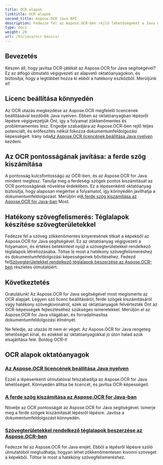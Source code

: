 ```yaml
---
title: OCR alapok
linktitle: OCR alapok
second_title: Aspose.OCR Java API
description: Fedezze fel az Aspose.OCR-ben rejlő lehetőségeket a Java nyelven! Lépésről lépésre szóló útmutató a licenc beállításához és az OCR-képességek fokozásához. Számítsa ki a ferde szögeket, és zökkenőmentesen vonja ki a szöveget.
type: docs
weight: 20
url: /hu/java/ocr-basics/
---
```

## Bevezetés

Készen áll, hogy javítsa OCR-játékát az Aspose.OCR for Java segítségével? Ez az átfogó útmutató végigvezeti az alapvető oktatóanyagokon, és biztosítja, hogy a legtöbbet hozza ki ebből a hatékony eszközből. Merüljünk el!

## Licenc beállítása könnyedén

Az OCR utazás megkezdése az Aspose.OCR megfelelő licencének beállításával kezdődik Java nyelven. Ebben az oktatóanyagban lépésről lépésre végigvezetjük Önt, így a folyamat zökkenőmentes és problémamentes lesz. Engedje szabadjára az Aspose.OCR-ben rejlő teljes potenciált, és erőfeszítés nélkül fokozza dokumentumfeldolgozási képességeit. Irány oda[Az Aspose.OCR licencének beállítása Java nyelven](./set-license/) kezdeni.

## Az OCR pontosságának javítása: a ferde szög kiszámítása

 A pontosság kulcsfontosságú az OCR-ben, és az Aspose.OCR for Java mindent megtesz. Tanulja meg a ferdeségi szögek pontos kiszámítását az OCR pontosságának növelése érdekében. Ez a lépésenkénti oktatóanyag biztosítja, hogy alaposan megértse a folyamatot, így könnyedén javíthatja a dokumentumfeldolgozást. Merüljön el[A ferde szög kiszámítása az Aspose.OCR for Java-ban](./calculate-skew-angle/) Most.

## Hatékony szövegfelismerés: Téglalapok készítése szövegterületekkel

Fedezze fel a szöveg zökkenőmentes kinyerésének titkait a képekből az Aspose.OCR for Java segítségével. Ez az oktatóanyag végigvezeti a folyamaton, és értékes betekintést nyújt a szövegterületekkel rendelkező téglalapok létrehozásába. Töltse le most a hatékony szövegfelismeréshez és dokumentumfeldolgozási képességeinek bővítéséhez. Fedezd fel[Szövegterületekkel rendelkező téglalapok beszerzése az Aspose.OCR-ben](./get-rectangles-with-text-areas/) részletes útmutatóért.

## Következtetés

Gratulálunk! Az Aspose.OCR for Java segítségével most megismerte az OCR alapjait. Legyen szó licenc beállításáról, ferde szögek kiszámításáról vagy hatékony szövegkivonatról, ezek az oktatóanyagok felvértezték Önt az OCR-képességek fejlesztéséhez szükséges ismeretekkel. Merüljön el az Aspose.OCR for Java világában, és forradalmasítsa dokumentumfeldolgozási élményét.

Ne feledje, az utazás itt nem ér véget. Az Aspose.OCR for Java rengeteg lehetőséget kínál, és ezekkel az oktatóanyagokkal jó úton halad azok elsajátítása felé. Boldog OCR-t!
## OCR alapok oktatóanyagok
### [Az Aspose.OCR licencének beállítása Java nyelven](./set-license/)
Ezzel a lépésenkénti útmutatóval felszabadítja az Aspose.OCR for Java lehetőségeit. Könnyedén állítsa be licencét, és javítsa OCR-képességeit.
### [A ferde szög kiszámítása az Aspose.OCR for Java-ban](./calculate-skew-angle/)
Növelje az OCR pontosságát az Aspose.OCR for Java segítségével. Ismerje meg a ferde szögek kiszámítását lépésről lépésre. Javítsa a dokumentumfeldolgozást könnyedén.
### [Szövegterületekkel rendelkező téglalapok beszerzése az Aspose.OCR-ben](./get-rectangles-with-text-areas/)
Fedezze fel az Aspose.OCR for Java erejét. Ebből a lépésről lépésre szóló útmutatóból megtudhatja, hogyan lehet zökkenőmentesen kivonni szöveget a képekből. Töltse le most a hatékony szövegfelismeréshez.